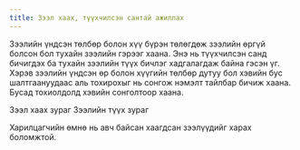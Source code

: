 ```yaml
---
title: Зээл хаах, түүхчилсэн сантай ажиллах
---
```


Зээлийн үндсэн төлбөр болон хүү бүрэн төлөгдөж зээлийн өргүй болсон бол тухайн зээлийн гэрээг хаана. Энэ нь түүхчилсэн санд бичигдэх ба тухайн зээлийн түүх бичлэг хадгалагдаж байна гэсэн үг. Хэрэв зээлийн үндсэн өр болон хүүгийн төлбөр дутуу бол хэвийн бус шалтгаануудаас аль тохирохыг нь сонгож нэмэлт тайлбар бичиж хаана. Бусад тохиолдолд хэвийн сонголтоор хаана.
 
 Зээл хаах зураг
 Зээлийн түүх зураг


 
Харилцагчийн өмнө нь авч байсан хаагдсан зээлүүдийг харах боломжтой.
